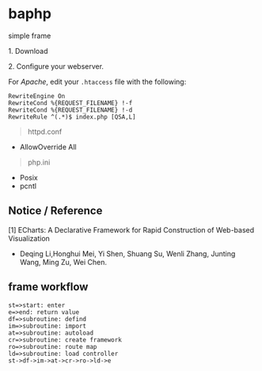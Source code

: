 # baphp
simple frame

1\. Download

2\. Configure your webserver.

For *Apache*, edit your `.htaccess` file with the following:
```
RewriteEngine On
RewriteCond %{REQUEST_FILENAME} !-f
RewriteCond %{REQUEST_FILENAME} !-d
RewriteRule ^(.*)$ index.php [QSA,L]
```

> httpd.conf
* AllowOverride All

> php.ini
* Posix
* pcntl



## Notice / Reference

\[1\] ECharts: A Declarative Framework for Rapid Construction of Web-based Visualization
- Deqing Li,Honghui Mei, Yi Shen, Shuang Su, Wenli Zhang, Junting Wang, Ming Zu, Wei Chen.

## frame workflow
```flow
st=>start: enter
e=>end: return value
df=>subroutine: defind
im=>subroutine: import
at=>subroutine: autoload
cr=>subroutine: create framework
ro=>subroutine: route map
ld=>subroutine: load controller
st->df->im->at->cr->ro->ld->e


```
